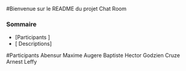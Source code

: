 #Bienvenue sur le README du projet Chat Room

### Sommaire

* [Participants ]
* [ Descriptions] 



#Participants
Abensur Maxime
Augere Baptiste
Hector Godzien
Cruze Arnest
Leffy
